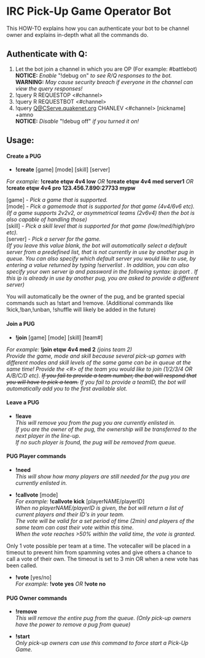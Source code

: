 # IRC Pick-Up Game Operator Bot

This HOW-TO explains how you can authenticate your bot to be channel owner and explains in-depth what all the commands do. 

## Authenticate with Q:  
1. Let the bot join a channel in which you are OP (For example: #battlebot)  
<b>NOTICE:</b> <i>Enable </i>"!debug on"<i> to see R/Q responses to the bot.</i>     
<b>WARNING:</b> <i>May cause security breach if everyone in the channel can view the query responses!</i>  
2. !query R REQUESTOP <#channel>  
3. !query R REQUESTBOT <#channel>  
4. !query Q@CServe.quakenet.org CHANLEV <#channel> [nickname] +amno  
<b>NOTICE:</b> <i>Disable </i>"!debug off"<i> if you turned it on!</i>  
   
## Usage:   
#### Create a PUG  
- <b>!create</b> [game] [mode] [skill] [server]

<i>For example:</i> <b>!create etqw 4v4 low</b> <i>OR</i> <b>!create etqw 4v4 med server1</b> <i>OR</i> <b>!create etqw 4v4 pro 123.456.7.890:27733 mypw</b>

[game] - <i>Pick a game that is supported.</i>  
[mode] - <i>Pick a gamemode that is supported for that game (4v4/6v6 etc).</i>  
<i>(If a game supports 2v2v2, or asymmetrical teams (2v6v4) then the bot is also capable of handling those)</i>  
[skill] - <i>Pick a skill level that is supported for that game (low/med/high/pro etc).</i>  
[server] - <i>Pick a server for the game.</i>   
<i>(If you leave this value blank, the bot will automatically select a default server from a predefined list, that is not currently in use by another pug in queue. You can also specify which default server you would like to use, by entering a value returned by typing !serverlist . In addition, you can also specify your own server ip and password in the following syntax: ip:port . If this ip is already in use by another pug, you are asked to provide a different server)</i>    
  
You will automatically be the owner of the pug, and be granted special commands such as !start and !remove. (Additional commands like !kick,!ban,!unban, !shuffle will likely be added in the future)  
    
    
#### Join a PUG  
- <b>!join</b> [game] [mode] [skill] [team#]

<i>For example:</i> <b>!join etqw 4v4 med 2</b> <i>(joins team 2)</i>   
<i>Provide the game, mode and skill because several pick-up games with different modes and skill levels of the same game can be in queue at the same time! Provide the <#> of the team you would like to join (1/2/3/4 OR A/B/C/D etc). <s>If you fail to provide a team number, the bot will respond that you will have to pick a team.</s> If you fail to provide a teamID, the bot will automatically add you to the first available slot.</i>  
  
    
#### Leave a PUG  
- <b>!leave</b>  
<i>This will remove you from the pug you are currently enlisted in.   
If you are the owner of the pug, the ownership will be transferred to the next player in the line-up.   
If no such player is found, the pug will be removed from queue.</i>  
  
#### PUG Player commands  
- <b>!need</b>  
<i>This will show how many players are still needed for the pug you are currently enlisted in.</i>  
  
- <b>!callvote</b> [mode]  
<i>For example:</i> <b>!callvote kick</b> [playerNAME/playerID]  
<i>When no playerNAME/playerID is given, the bot will return a list of current players and their ID's in your team.  
The vote will be valid for a set period of time (2min) and players of the same team can cast their vote within this time.  
When the vote reaches >50% within the valid time, the vote is granted.</i>  
 
Only 1 vote possible per team at a time. The votecaller will be placed in a timeout to prevent him from spamming votes and give others a chance to call a vote of their own. The timeout is set to 3 min OR when a new vote has been called.
  
- <b>!vote</b> [yes/no]  
<i>For example:</i> <b>!vote yes</b> <i>OR</i> <b>!vote no</b>  
  
  
#### PUG Owner commands  
- <b>!remove</b>   
<i>This will remove the entire pug from the queue. (Only pick-up owners have the power to remove a pug from queue)</i>  
  
- <b>!start</b>  
<i>Only pick-up owners can use this command to force start a Pick-Up Game.</i>  
